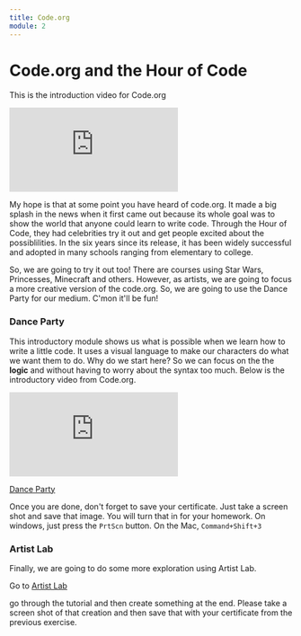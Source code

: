 ```yaml
---
title: Code.org
module: 2
---
```


# Code.org and the Hour of Code

This is the introduction video for Code.org

<div class="embed-responsive embed-responsive-16by9"><iframe class="embed-responsive-item" src="https://www.youtube.com/embed/bQilo5ecSX4" frameborder="0" allowfullscreen></iframe></div>

My hope is that at some point you have heard of code.org.  It made a big splash in the news when it first came out because its whole goal was to show the world that anyone could learn to write code.  Through the Hour of Code, they had celebrities try it out and get people excited about the possiblilities.  In the six years since its release, it has been widely successful and adopted in many schools ranging from elementary to college.

So, we are going to try it out too!  There are courses using Star Wars, Princesses, Minecraft and others.  However, as artists, we are going to focus a more creative version of the code.org. So, we are going to use the Dance Party for our medium.  C'mon it'll be fun!  

### Dance Party

This introductory module shows us what is possible when we learn how to write a little code. It uses a visual language to make our characters do what we want them to do.  Why do we start here?  So we can focus on the the **logic** and without having to worry about the syntax too much.  Below is the introductory video from Code.org.

<div class="embed-responsive embed-responsive-16by9"><iframe class="embed-responsive-item" src="https://www.youtube.com/embed/bVHSrWuROrk" frameborder="0" allowfullscreen></iframe></div>

<a href="https://studio.code.org/s/dance/stage/1/puzzle/1" target="_new">Dance Party</a>

Once you are done, don't forget to save your certificate.  Just take a screen shot and save that image. You will turn that in for your homework. On windows, just press the `PrtScn` button.  On the Mac,  `Command+Shift+3`

### Artist Lab

Finally, we are going to do some more exploration using Artist Lab.  

Go to <a href="https://studio.code.org/s/artist/stage/1/puzzle/1" target="_new">Artist Lab</a>

go through the tutorial and then create something at the end. Please take a screen shot of that creation and then save that with your certificate from the previous exercise.